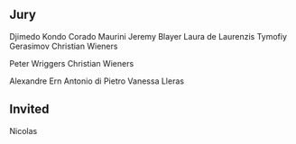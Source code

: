 ## Jury

Djimedo Kondo
Corado Maurini
Jeremy Blayer
Laura de Laurenzis
Tymofiy Gerasimov
Christian Wieners

Peter Wriggers
Christian Wieners

Alexandre Ern
Antonio di Pietro
Vanessa Lleras

## Invited

Nicolas